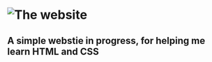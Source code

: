 # ![The website](Naruto4u.github.io)
## A simple webstie in progress, for helping me learn HTML and CSS

